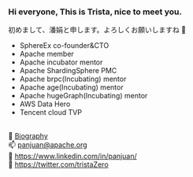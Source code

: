 ### Hi everyone, This is Trista, nice to meet you.

初めまして、潘娟と申します。よろしくお願いしますね 👋

- SphereEx co-founder&CTO
- Apache member
- Apache incubator mentor
- Apache ShardingSphere PMC
- Apache brpc(Incubating) mentor
- Apache age(Incubating) mentor
- Apache hugeGraph(Incubating) mentor
- AWS Data Hero
- Tencent cloud TVP

<br/> 👩 [Biography](https://tristazero.github.io)
<br/> 📫 panjuan@apache.org
<br/> 📔 https://www.linkedin.com/in/panjuan/
<br/> 🔔 https://twitter.com/tristaZero

<!-- ---
![GitHub followers](https://img.shields.io/github/followers/tristaZero?color=brightgreen&style=plastic)
[![Visits Badge](https://badges.pufler.dev/visits/tristaZero/git-badges)](https://badges.pufler.dev)
[![Years Badge](https://badges.pufler.dev/years/tristaZero)](https://badges.pufler.dev)
[![Gists Badge](https://badges.pufler.dev/gists/tristaZero)](https://badges.pufler.dev)
[![Updated Badge](https://badges.pufler.dev/updated/tristaZero/shardingsphere)](https://badges.pufler.dev)
[![Commits Badge](https://badges.pufler.dev/commits/monthly/tristaZero)](https://badges.pufler.dev) -->


